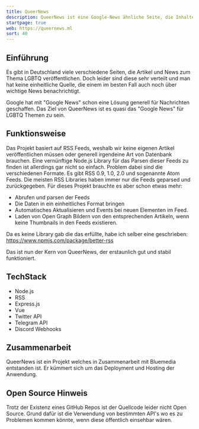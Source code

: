 ```yaml
---
title: QueerNews
description: QueerNews ist eine Google-News ähnliche Seite, die Inhalte zu LGBT-Themen aus verschiedenen Quellen bezieht.
startpage: true
web: https://queernews.ml
sort: 40
---
```


## Einführung
Es gibt in Deutschland viele verschiedene Seiten, die Artikel und News zum Thema LGBTQ veröffentlichen.
Doch leider sind diese sehr verteilt und man hat keine einheitliche Quelle, die einem im besten Fall auch noch über wichtige News benachrichtigt.

Google hat mit "Google News" schon eine Lösung generell für Nachrichten geschaffen.
Das Ziel von QueerNews ist es quasi das "Google News" für LGBTQ Themen zu sein.

## Funktionsweise
Das Projekt basiert auf RSS Feeds, weshalb wir keine eigenen Artikel veröffentlichen müssen oder generell irgendeine Art von Datenbank brauchen.
Eine vernünftige Node.js Library für das Parsen dieser Feeds zu finden ist allerdings gar nicht so einfach.
Problem dabei sind die verschiedenen Formate. Es gibt RSS 0.9, 1.0, 2.0 und sogenannte Atom Feeds.
Die meisten RSS Libraries haben immer nur die Feeds geparsed und zurückgegeben.
Für dieses Projekt brauchte es aber schon etwas mehr:
- Abrufen und parsen der Feeds
- Die Daten in ein einheitliches Format bringen
- Automatisches Aktualisieren und Events bei neuen Elementen im Feed.
- Laden von Open Graph Bildern von den entsprechenden Artikeln, wenn keine Thumbnails in den Feeds existieren.

Da es keine Library gab die das erfüllte, habe ich selber eine geschrieben:
https://www.npmjs.com/package/better-rss

Das ist nun der Kern von QueerNews, der erstaunlich gut und stabil funktioniert.

## TechStack
- Node.js
- RSS
- Express.js
- Vue
- Twitter API
- Telegram API
- Discord Webhooks

## Zusammenarbeit
QueerNews ist ein Projekt welches in Zusammenarbeit mit Bluemedia entstanden ist.
Er kümmert sich um das Deployment und Hosting der Anwendung.

## Open Source Hinweis
Trotz der Existenz eines GitHub Repos ist der Quellcode leider nicht Open Source.
Grund dafür ist die Verwendung von bestimmten API's wo es zu Problemen kommen könnte, wenn diese öffentlich einsehbar wären.